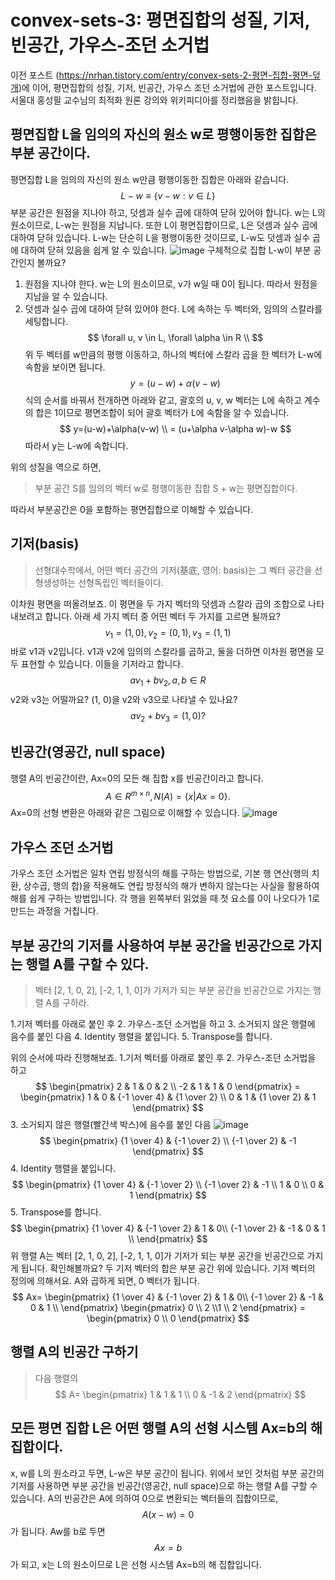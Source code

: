 # convex-sets-3: 평면집합의 성질, 기저, 빈공간, 가우스-조던 소거법
이전 포스트 (https://nrhan.tistory.com/entry/convex-sets-2-평면-집합-평면-덮개)에 이어, 평면집합의 성질, 기저, 빈공간, 가우스 조던 소거법에 관한 포스트입니다. 서울대 홍성필 교수님의 최적화 원론 강의와 위키피디아를 정리했음을 밝힙니다. 

## 평면집합 L을 임의의 자신의 원소 w로 평행이동한 집합은 부분 공간이다.

평면집합 L을 임의의 자신의 원소 w만큼 평행이동한 집합은 아래와 같습니다.
$$
L-w \equiv \{v-w : v\in L\}
$$
부분 공간은 원점을 지나야 하고, 덧셈과 실수 곱에 대하여 닫혀 있어야 합니다. w는 L의 원소이므로, L-w는 원점을 지납니다. 또한 L이 평면집합이므로, L은 덧셈과 실수 곱에 대하여 닫혀 있습니다. L-w는 단순히 L을 평행이동한 것이므로, L-w도 덧셈과 실수 곱에 대하여 닫혀 있음을 쉽게 알 수 있습니다.
![image](https://user-images.githubusercontent.com/11609881/111738805-5622fb00-88c5-11eb-89cc-15639cc6b46a.png)
구체적으로 집합 L-w이 부분 공간인지 볼까요?
1. 원점을 지나야 한다.
w는 L의 원소이므로, v가 w일 때 0이 됩니다. 따라서 원점을 지남을 알 수 있습니다.
2. 덧셈과 실수 곱에 대하여 닫혀 있어야 한다.
L에 속하는 두 벡터와, 임의의 스칼라를 세팅합니다.
$$
\forall u, v \in L, \forall \alpha \in R \\
$$
위 두 벡터를 w만큼의 평행 이동하고, 하나의 벡터에 스칼라 곱을 한 벡터가 L-w에 속함을 보이면 됩니다.
$$
y=(u-w)+\alpha(v-w)
$$
식의 순서를 바꿔서 전개하면 아래와 같고, 괄호의 u, v, w 벡터는 L에 속하고 계수의 합은 1이므로 평면조합이 되어 괄호 벡터가 L에 속함을 알 수 있습니다.
$$
y=(u-w)+\alpha(v-w) \\
= (u+\alpha v-\alpha w)-w
$$
따라서 y는 L-w에 속합니다.

위의 성질을 역으로 하면,
> 부분 공간 S를 임의의 벡터 w로 평행이동한 집합 S + w는 평면집합이다.

따라서 부분공간은 0을 포함하는 평면집합으로 이해할 수 있습니다.
## 기저(basis)
> 선형대수학에서, 어떤 벡터 공간의 기저(基底, 영어: basis)는 그 벡터 공간을 선형생성하는 선형독립인 벡터들이다.

이차원 평면을 떠올려보죠. 이 평면을 두 가지 벡터의 덧셈과 스칼라 곱의 조합으로 나타내보려고 합니다. 아래 세 가지 벡터 중 어떤 벡터 두 가지를 고르면 될까요?
$$
v_1=(1,0), v_2=(0,1), v_3=(1, 1)
$$
바로 v1과 v2입니다. v1과 v2에 임의의 스칼라를 곱하고, 둘을 더하면 이차원 평면을 모두 표현할 수 있습니다. 이들을 기저라고 합니다.
$$
av_1+bv_2, a, b\in R
$$
v2와 v3는 어떨까요? (1, 0)을 v2와 v3으로 나타낼 수 있나요?
$$
av_2+bv_3=(1, 0)?
$$

## 빈공간(영공간, null space)
행렬 A의 빈공간이란, Ax=0의 모든 해 집합 x를 빈공간이라고 합니다.
$$
A \in R^{m \times n}, N(A)=\{x|Ax=0\}.
$$
Ax=0의 선형 변환은 아래와 같은 그림으로 이해할 수 있습니다.
![image](https://user-images.githubusercontent.com/11609881/111743149-99349c80-88cc-11eb-910d-8e8b64e0e4f2.png)
## 가우스 조던 소거법
가우스 조던 소거법은 일차 연립 방정식의 해를 구하는 방법으로, 기본 행 연산(행의 치환, 상수곱, 행의 합)을 적용해도 연립 방정식의 해가 변하지 않는다는 사실을 활용하여 해를 쉽게 구하는 방법입니다. 각 행을 왼쪽부터 읽었을 때 첫 요소를 0이 나오다가 1로 만드는 과정을 거칩니다.
## 부분 공간의 기저를 사용하여 부분 공간을 빈공간으로 가지는 행렬 A를 구할 수 있다.
> 벡터 [2, 1, 0, 2], [-2, 1, 1, 0]가 기저가 되는 부분 공간을 빈공간으로 가지는 행렬 A를 구하라.

1.기저 벡터를 아래로 붙인 후 2. 가우스-조던 소거법을 하고 3. 소거되지 않은 행렬에 음수를 붙인 다음 4. Identity 행렬을 붙입니다. 5. Transpose를 합니다.

위의 순서에 따라 진행해보죠.
1.기저 벡터를 아래로 붙인 후 2. 가우스-조던 소거법을 하고
$$
\begin{pmatrix} 2 & 1 & 0 & 2 \\ -2 & 1 & 1 & 0 \end{pmatrix}
= \begin{pmatrix} 1 & 0 & {-1 \over 4} & {1 \over 2} \\ 0 & 1 & {1 \over 2} & 1 \end{pmatrix}
$$
3. 소거되지 않은 행렬(빨간색 박스)에 음수를 붙인 다음
![image](https://user-images.githubusercontent.com/11609881/111750968-3f859f80-88d7-11eb-8104-42815c3f1176.png)
$$
\begin{pmatrix} {1 \over 4} & {-1 \over 2} \\ {-1 \over 2} & -1 \end{pmatrix}
$$
4. Identity 행렬을 붙입니다.
$$
\begin{pmatrix} {1 \over 4} & {-1 \over 2} \\ {-1 \over 2} & -1  \\
1 & 0 \\ 0 & 1
\end{pmatrix}
$$
5. Transpose를 합니다.
$$
\begin{pmatrix} {1 \over 4} & {-1 \over 2} & 1 & 0\\ 
{-1 \over 2} & -1 & 0 & 1  \\
\end{pmatrix}
$$
위 행렬 A는 벡터 [2, 1, 0, 2], [-2, 1, 1, 0]가 기저가 되는 부분 공간을 빈공간으로 가지게 됩니다.
확인해볼까요? 두 기저 벡터의 합은 부분 공간 위에 있습니다. 기저 벡터의 정의에 의해서요. A와 곱하게 되면, 0 벡터가 됩니다.
$$
Ax= \begin{pmatrix} {1 \over 4} & {-1 \over 2} & 1 & 0\\ 
{-1 \over 2} & -1 & 0 & 1  \\
\end{pmatrix}
\begin{pmatrix} 0 \\ 2 \\1 \\ 2
\end{pmatrix}
= \begin{pmatrix} 0 \\ 0 \end{pmatrix}
$$
## 행렬 A의 빈공간 구하기
> 다음 행렬의 
$$
A= \begin{pmatrix} 1 & 1 & 1 \\ 0 & -1 & 2 \end{pmatrix}
$$
## 모든 평면 집합 L은 어떤 행렬 A의 선형 시스템 Ax=b의 해 집합이다.
x, w를 L의 원소라고 두면, L-w은 부분 공간이 됩니다. 위에서 보인 것처럼 부분 공간의 기저를 사용하면 부분 공간을 빈공간(영공간, null space)으로 하는 행렬 A를 구할 수 있습니다. A의 빈공간은 A에 의하여 0으로 변환되는 벡터들의 집합이므로,
$$
A(x-w)=0
$$
가 됩니다.
Aw를 b로 두면
$$
Ax=b
$$
가 되고, x는 L의 원소이므로 L은 선형 시스템 Ax=b의 해 집합입니다.
<!--stackedit_data:
eyJoaXN0b3J5IjpbLTg5OTQ4ODY4NywxNjY0NDEyNDEyLC0xND
c1NjYxNDQyLC0xMDk0MDM4ODIyLDExNDI3MjQxMjEsNDYyMjI0
Mzg3LDE5MjY2OTQzNDgsNzcxNDc0Nzc5LC01ODMzMDY4MjksLT
E1NDA3Mjc1MjIsLTE4MDE1MDY3ODUsLTExMTk4ODcxNSwtNzI5
NzM5ODgzLDUxNjc1MzUzLDIwNjI3MDkxOTMsLTk4Mzg3NTkyNy
wxMDcxOTU4MjU4XX0=
-->
